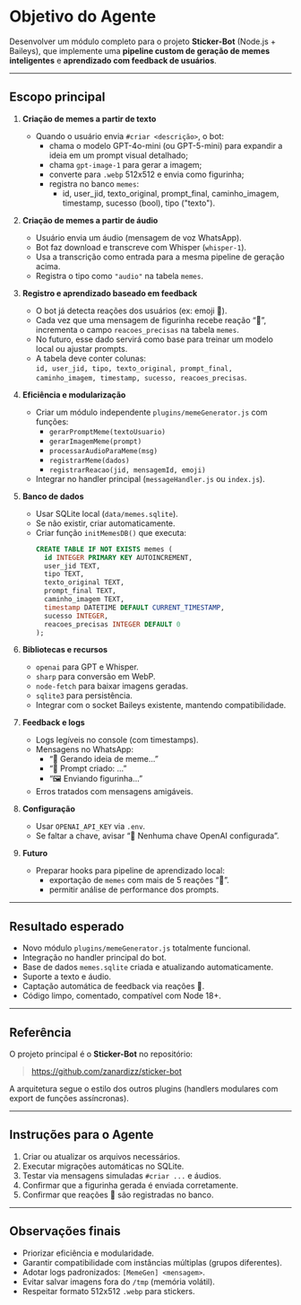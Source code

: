 # Objetivo do Agente

Desenvolver um módulo completo para o projeto **Sticker-Bot** (Node.js + Baileys), que implemente uma **pipeline custom de geração de memes inteligentes** e **aprendizado com feedback de usuários**.

---

## Escopo principal

1. **Criação de memes a partir de texto**
   - Quando o usuário envia `#criar <descrição>`, o bot:
     - chama o modelo GPT-4o-mini (ou GPT-5-mini) para expandir a ideia em um prompt visual detalhado;
     - chama `gpt-image-1` para gerar a imagem;
     - converte para `.webp` 512x512 e envia como figurinha;
     - registra no banco `memes`:
       - id, user_jid, texto_original, prompt_final, caminho_imagem, timestamp, sucesso (bool), tipo ("texto").

2. **Criação de memes a partir de áudio**
   - Usuário envia um áudio (mensagem de voz WhatsApp).
   - Bot faz download e transcreve com Whisper (`whisper-1`).
   - Usa a transcrição como entrada para a mesma pipeline de geração acima.
   - Registra o tipo como `"audio"` na tabela `memes`.

3. **Registro e aprendizado baseado em feedback**
   - O bot já detecta reações dos usuários (ex: emoji 🎯).
   - Cada vez que uma mensagem de figurinha recebe reação “🎯”, incrementa o campo `reacoes_precisas` na tabela `memes`.
   - No futuro, esse dado servirá como base para treinar um modelo local ou ajustar prompts.
   - A tabela deve conter colunas:  
     `id, user_jid, tipo, texto_original, prompt_final, caminho_imagem, timestamp, sucesso, reacoes_precisas`.

4. **Eficiência e modularização**
   - Criar um módulo independente `plugins/memeGenerator.js` com funções:
     - `gerarPromptMeme(textoUsuario)`
     - `gerarImagemMeme(prompt)`
     - `processarAudioParaMeme(msg)`
     - `registrarMeme(dados)`
     - `registrarReacao(jid, mensagemId, emoji)`
   - Integrar no handler principal (`messageHandler.js` ou `index.js`).

5. **Banco de dados**
   - Usar SQLite local (`data/memes.sqlite`).
   - Se não existir, criar automaticamente.
   - Criar função `initMemesDB()` que executa:
     ```sql
     CREATE TABLE IF NOT EXISTS memes (
       id INTEGER PRIMARY KEY AUTOINCREMENT,
       user_jid TEXT,
       tipo TEXT,
       texto_original TEXT,
       prompt_final TEXT,
       caminho_imagem TEXT,
       timestamp DATETIME DEFAULT CURRENT_TIMESTAMP,
       sucesso INTEGER,
       reacoes_precisas INTEGER DEFAULT 0
     );
     ```

6. **Bibliotecas e recursos**
   - `openai` para GPT e Whisper.
   - `sharp` para conversão em WebP.
   - `node-fetch` para baixar imagens geradas.
   - `sqlite3` para persistência.
   - Integrar com o socket Baileys existente, mantendo compatibilidade.

7. **Feedback e logs**
   - Logs legíveis no console (com timestamps).
   - Mensagens no WhatsApp:
     - “🎨 Gerando ideia de meme...”
     - “🧠 Prompt criado: ...”
     - “🖼️ Enviando figurinha...”
   - Erros tratados com mensagens amigáveis.

8. **Configuração**
   - Usar `OPENAI_API_KEY` via `.env`.
   - Se faltar a chave, avisar “🚫 Nenhuma chave OpenAI configurada”.

9. **Futuro**
   - Preparar hooks para pipeline de aprendizado local:
     - exportação de `memes` com mais de 5 reações “🎯”.
     - permitir análise de performance dos prompts.

---

## Resultado esperado

- Novo módulo `plugins/memeGenerator.js` totalmente funcional.
- Integração no handler principal do bot.
- Base de dados `memes.sqlite` criada e atualizando automaticamente.
- Suporte a texto e áudio.
- Captação automática de feedback via reações 🎯.
- Código limpo, comentado, compatível com Node 18+.

---

## Referência

O projeto principal é o **Sticker-Bot** no repositório:
> https://github.com/zanardizz/sticker-bot

A arquitetura segue o estilo dos outros plugins (handlers modulares com export de funções assíncronas).

---

## Instruções para o Agente

1. Criar ou atualizar os arquivos necessários.
2. Executar migrações automáticas no SQLite.
3. Testar via mensagens simuladas `#criar ...` e áudios.
4. Confirmar que a figurinha gerada é enviada corretamente.
5. Confirmar que reações 🎯 são registradas no banco.

---

## Observações finais

- Priorizar eficiência e modularidade.
- Garantir compatibilidade com instâncias múltiplas (grupos diferentes).
- Adotar logs padronizados: `[MemeGen] <mensagem>`.
- Evitar salvar imagens fora do `/tmp` (memória volátil).
- Respeitar formato 512x512 `.webp` para stickers.

